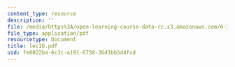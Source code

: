 ```yaml
---
content_type: resource
description: ''
file: /media/https%3A/open-learning-course-data-rc.s3.amazonaws.com/6-336j-introduction-to-numerical-simulation-sma-5211-fall-2003/fe6022ba6c3ca191675836d3bb5d4fcd_lec16.pdf
file_type: application/pdf
resourcetype: Document
title: lec16.pdf
uid: fe6022ba-6c3c-a191-6758-36d3bb5d4fcd
---
```

